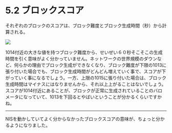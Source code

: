 # 5.2 ブロックスコア

それぞれのブロックのスコアは、ブロック難度とブロック生成時間（秒）から計算される。

![](https://s3-ap-northeast-1.amazonaws.com/nem-social/blog/0/9000/9100/9173/1545181870%E3%82%B9%E3%82%AF%E3%83%AA%E3%83%BC%E3%83%B3%E3%82%B7%E3%83%A7%E3%83%83%E3%83%88%202018-12-19%2010.10.52.png)

1014付近の大きな値を持つブロック難度から、せいぜい６０秒そこそこの生成時間を引く意味がよく分かっていません。ネットワークの世界規模のダウンなど、何らかの理由でブロック生成ができなくなり、ブロック難度が下限の1013に張り付いた場合でも、ブロック生成時間がどんどん増えていく事で、スコアが下がっていく事になるでしょう。一方、上限の1015に張り付いた場合は、ブロック生成時間はマイナスにはなりませんから、それ以上上がることはないでしょう。スコアが1014付近にあることが、ブロックが正常に生成されていることのバロメータになっていて、1013を下回るとやばいということが分かるくらいですかね。

----

NISを動かしていてよく分からなかったブロックスコアの意味が、ちょっと分かるようになりました。
